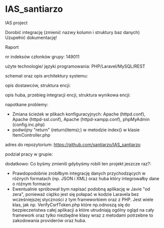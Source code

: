 # IAS_santiarzo
IAS project

Dorobić integrację (zmienić nazwy kolumn i struktury baz danych)
Uzupełnić dokumentację!

Raport

nr indeksów członków grupy: 149011

użyte technologie/ języki programowania: PHP/Laravel/MySQL/REST

schemat oraz opis architektury systemu:

opis dostawców, struktura encji: 

opis huba, przebieg integracji encji, struktura wynikowa encji:

napotkane problemy: 
- Zmiana ścieżek w plikach konfiguracyjnych: Apache (httpd.conf), Apache (httpd-ssl.conf), Apache (httpd-xampp.conf), phpMyAdmin (config.inc.php)
- podwójny "return" (return(items);) w metodzie index() w klasie ItemController.php

adres do repozytorium: https://github.com/santiarzo/IAS_santiarzo

podział pracy w grupie:

dodatkowo: Co byśmy zmienili gdybyśmy robili ten projekt jeszcze raz?:
- Prawdopodobnie zrobiłbym integrację danych przychodzących w różnych formatach (np. JSON i XML) oraz huba który integrowałby dane o różnym formacie
- Ewentualnie spróbował bym napisać podobną aplikację w Javie "od zera", ponieważ ciężko jest się połapać w kodzie Laravela bez wcześniejszej styczności z tym frameworkiem oraz z PHP. Jest wiele klas, jak np. VerifyCsrfToken.php które np.odnoszą się do bezpieczeństwa całej aplikacji a które utrudniają ogólny ogląd na cały framework oraz tylko niezbędne klasy wraz z metodami potrzebne to zakodowania providerów oraz huba.
